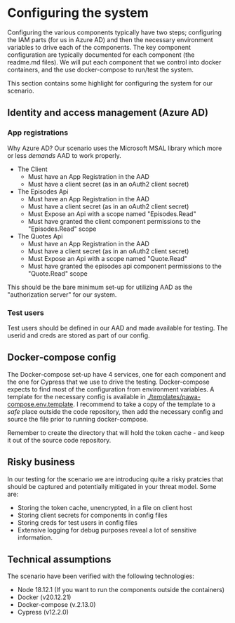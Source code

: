 # Configuring the system

Configuring the various components typically have two steps; configuring the IAM parts (for us in Azure AD) and then the necessary environment variables to drive each of the components. The key component configuration are typically documented for each component (the readme.md files). We will put each component that we control into docker containers, and the use docker-compose to run/test the system.

This section contains some highlight for configuring the system for our scenario.

## Identity and access management (Azure AD)

### App registrations

Why Azure AD? Our scenario uses the Microsoft MSAL library which more or less _demands_ AAD to work properly.

- The Client
  - Must have an App Registration in the AAD
  - Must have a client secret (as in an oAuth2 client secret)
- The Episodes Api
  - Must have an App Registration in the AAD
  - Must have a client secret (as in an oAuth2 client secret)
  - Must Expose an Api with a scope named "Episodes.Read"
  - Must have granted the client component permissions to the "Episodes.Read" scope
- The Quotes Api
  - Must have an App Registration in the AAD
  - Must have a client secret (as in an oAuth2 client secret)
  - Must Expose an Api with a scope named "Quote.Read"
  - Must have granted the episodes api component permissions to the "Quote.Read" scope

This should be the bare minimum set-up for utilizing AAD as the "authorization server" for our system.

### Test users

Test users should be defined in our AAD and made available for testing. The userid and creds are stored as part of our config.

## Docker-compose config

The Docker-compose set-up have 4 services, one for each component and the one for Cypress that we use to drive the testing. Docker-compose expects to find most of the configuration from environment variables. A template for the necessary config is available in [./templates/pawa-compose.env.template](./../templates/pawa-compose.env.template). I recommend to take a copy of the template to a _safe_ place outside the code repository, then add the necessary config and source the file prior to running docker-compose. 

Remember to create the directory that will hold the token cache - and keep it out of the source code repository.

## Risky business

In our testing for the scenario we are introducing quite a risky pratcies that should be captured and potentially mitigated in your threat model. Some are:

- Storing the token cache, unencrypted, in a file on client host
- Storing client secrets for components in config files
- Storing creds for test users in config files
- Extensive logging for debug purposes reveal a lot of sensitive information.

## Technical assumptions

The scenario have been verified with the following technologies:

- Node 18.12.1 (If you want to run the components outside the containers)
- Docker (v20.12.21)
- Docker-compose (v.2.13.0)
- Cypress (v12.2.0)
